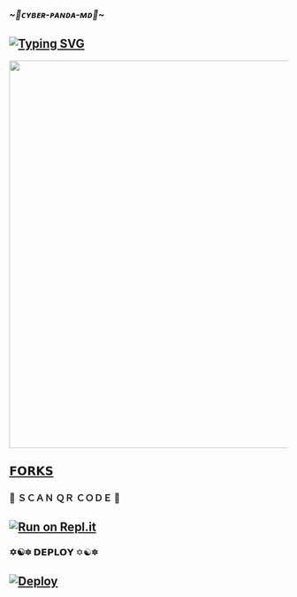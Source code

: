 ###  _*~🎩ᴄʏʙᴇʀ-ᴘᴀɴᴅᴀ-ᴍᴅ🎩~*_



## [![Typing SVG](https://readme-typing-svg.herokuapp.com?font=Rockstar-ExtraBold&color=F00&lines=WELCOME+TO+CYBER+PANDA+WHATSAPP+BOT;MADE+BY+CYBER+x+SACHIYA)](https://git.io/typing-svg)







   <p align="center">
<a href="https://youtube.com/@cybersachiyasl">
    <img src="https://i.imgur.com/4AEOHPi.jpg" width="700px">
  </a>



  
## [𝗙𝗢𝗥𝗞𝗦](https://github.com/2005-SACHITH-MAX/CYBER-PANDA-MD-V1/forks)





  ### 📸 ＳＣＡＮ ＱＲ ＣＯＤＥ 📸
 
## [![Run on Repl.it](https://repl.it/badge/github/quiec/whatsAlfa)](https://replit.com/@shashikabot/Queen-Nethu-MD-QR-Code)




 ### ✡☯🔯  𝗗𝗘𝗣𝗟𝗢𝗬 ✡☯🔯


## [![Deploy](https://www.herokucdn.com/deploy/button.svg)](https://heroku.com/deploy?template=https://github.com/2005-SACHITH-MAX/CYBER-PANDA-MD-V1.git)
